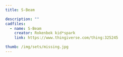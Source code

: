 ```yaml
---
title: S-Beam

description: ""
cadfiles:
  - name: S-Beam
    creator: Rokenbok kid*spark
    link: https://www.thingiverse.com/thing:325245

thumb: /img/sets/missing.jpg
---
```

